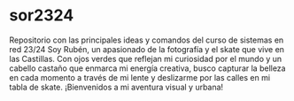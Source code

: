 # sor2324
Repositorio con las principales ideas y comandos del curso de sistemas en red 23/24
Soy Rubén, un apasionado de la fotografía y el skate que vive en las Castillas. Con ojos verdes que reflejan mi curiosidad por el mundo y un cabello castaño que enmarca mi energía creativa, busco capturar la belleza en cada momento a través de mi lente y deslizarme por las calles en mi tabla de skate. ¡Bienvenidos a mi aventura visual y urbana!
